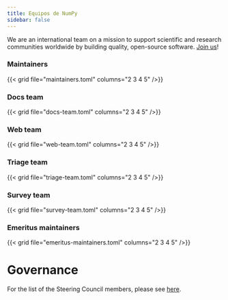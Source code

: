 ```yaml
---
title: Equipos de NumPy
sidebar: false
---
```


We are an international team on a mission to support scientific and research
communities worldwide by building quality, open-source software.
[Join us](/contribute)!

### Maintainers

{{< grid file="maintainers.toml" columns="2 3 4 5" />}}

### Docs team

{{< grid file="docs-team.toml" columns="2 3 4 5" />}}

### Web team

{{< grid file="web-team.toml" columns="2 3 4 5" />}}

### Triage team

{{< grid file="triage-team.toml" columns="2 3 4 5" />}}

### Survey team

{{< grid file="survey-team.toml" columns="2 3 4 5" />}}

### Emeritus maintainers

{{< grid file="emeritus-maintainers.toml" columns="2 3 4 5" />}}

# Governance

For the list of the Steering Council members, please see [here](https://numpy.org/about/).
